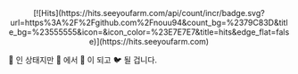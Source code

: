 <div align=center> 
[![Hits](https://hits.seeyoufarm.com/api/count/incr/badge.svg?url=https%3A%2F%2Fgithub.com%2Fnouu94&count_bg=%2379C83D&title_bg=%23555555&icon=&icon_color=%23E7E7E7&title=hits&edge_flat=false)](https://hits.seeyoufarm.com)
  
</div>

:hatching_chick: 인 상태지만 :baby_chick: 에서 :chicken: 이 되고 :bird: 될 겁니다.


